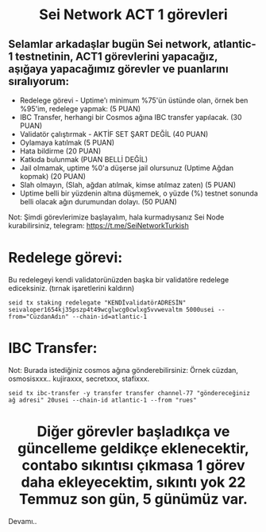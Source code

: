 <h1 align="center">Sei Network ACT 1 görevleri</h1>

## Selamlar arkadaşlar bugün Sei network, atlantic-1 testnetinin, ACT1 görevlerini yapacağız, aşığaya yapacağımız görevler ve puanlarını sıralıyorum:

* Redelege görevi - Uptime'ı minimum %75'ün üstünde olan, örnek ben %95'im, redelege yapmak: (5 PUAN)
* IBC Transfer, herhangi bir Cosmos ağına IBC transfer yapılacak. (30 PUAN)
* Validatör çalıştırmak - AKTİF SET ŞART DEĞİL (40 PUAN)
* Oylamaya katılmak (5 PUAN)
* Hata bildirme (20 PUAN)
* Katkıda bulunmak (PUAN BELLİ DEĞİL)
* Jail olmamak, uptime %0'a düşerse jail olursunuz (Uptime Ağdan kopmak) (20 PUAN)
* Slah olmayın, (Slah, ağdan atılmak, kimse atılmaz zaten) (5 PUAN)
* Uptime belli bir yüzdenin altına düşmemek, o yüzde (%) testnet sonunda belli olacak ağın durumundan dolayı. (50 PUAN)

Not: Şimdi görevlerimize başlayalım, hala kurmadıysanız Sei Node kurabilirsiniz, telegram: https://t.me/SeiNetworkTurkish

# Redelege görevi:

Bu redelegeyi kendi validatorünüzden başka bir validatöre redelege ediceksiniz. (tırnak işaretlerini kaldırın)

```
seid tx staking redelegate "KENDİvalidatörADRESİN" seivaloper1654kj35pszp4t49wcglwcg0cwlxg5vvwevaltm 5000usei --from="CüzdanAdın" --chain-id=atlantic-1
```

# IBC Transfer:

Not: Burada istediğiniz cosmos ağına gönderebilirsiniz: Örnek cüzdan, osmosisxxx.. kujiraxxx, secretxxx, stafixxx.

```
seid tx ibc-transfer -y transfer transfer channel-77 "göndereceğiniz ağ adresi" 20usei --chain-id atlantic-1 --from "rues"
```

<h1 align="center">Diğer görevler başladıkça ve güncelleme geldikçe eklenecektir, contabo sıkıntısı çıkmasa 1 görev daha ekleyecektim, sıkıntı yok 22 Temmuz son gün, 5 günümüz var.</h1>

Devamı..
